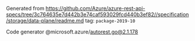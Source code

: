 Generated from https://github.com/Azure/azure-rest-api-specs/tree/3c764635e7d442b3e74caf593029fcd440b3ef82//specification/storage/data-plane/readme.md tag: `package-2019-10`

Code generator @microsoft.azure/autorest.go@2.1.178


